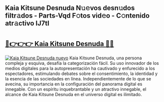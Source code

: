 ## Kaia Kitsune Desnuda N𝚞𝚎vos desn𝚞dos filtr𝚊dos - Parts-Vqd F𝚘tos vid𝚎o - C𝚘ntenido atr𝚊ctivo IJ7tI

# <h2><a href="http://mb0hbim.tromn.icu/?c=Kaia+Kitsune+Desnuda">🔗👉👉👉 Kaia Kitsune Desnuda 🔗🔗</a></h2>

[![Kaia Kitsune Desnuda nuevo](https://i.imgur.com/pEAQMta.gif)](http://mb0hbim.tromn.icu/?c=Kaia+Kitsune+Desnuda)
Kaia Kitsune Desnuda, una persona compleja y esquiva, desafía la categorización fácil. Su uso innovador de los medios digitales para la autopresentación ha cautivado y enfurecido a los espectadores, estimulando debates sobre el consentimiento, la identidad y la esencia de las sociedades en línea. Independientemente de lo que se avecina, su importancia en la configuración del panorama digital es innegable. Con un espíritu inquebrantable y un atractivo innegable, el alcance de Kaia Kitsune Desnuda en el universo digital es ilimitado.
